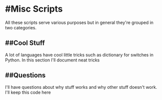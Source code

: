 #Misc Scripts
=====
All these scripts serve various purposes but in general they're grouped in two categories.

##Cool Stuff
-----
A lot of languages have cool little tricks such as dictionary for switches in Python. In this section I'll document neat tricks

##Questions
-----
I'll have questions about why stuff works and why other stuff doesn't work. I'll keep this code here
